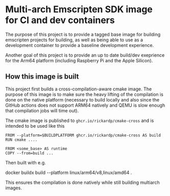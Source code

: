 # Multi-arch Emscripten SDK image for CI and dev containers

The purpose of this project is to provide a tagged base image for building emscripten projects for building, as well
as being able to use as a development container to provide a baseline development experience.

Another goal of this project is to provide an up to date build/dev exeprience for the Arm64 platform (including Raspberry Pi and the Apple Silicon).

## How this image is built
This project first builds a cross-compilation-aware cmake image. The purpose of this image is to make sure the
heavy lifting of the compilation is done on the native platform (necessary to build locally and also since the
GitHub actions does not support ARM64 natively and QEMU is slow enough that compilation jobs will time out).

The cmake image is published to `ghcr.io/rickardp/cmake-cross` and is intended to be used like this

    FROM --platform=$BUILDPLATFORM ghcr.io/rickardp/cmake-cross AS build
    RUN cmake ....

    FROM <some_base> AS runtime
    COPY --from=build ...

Then built with e.g.

   docker buildx build --platform linux/arm64/v8,linux/amd64 .

This ensures the compilation is done natively while still building multiarch images.